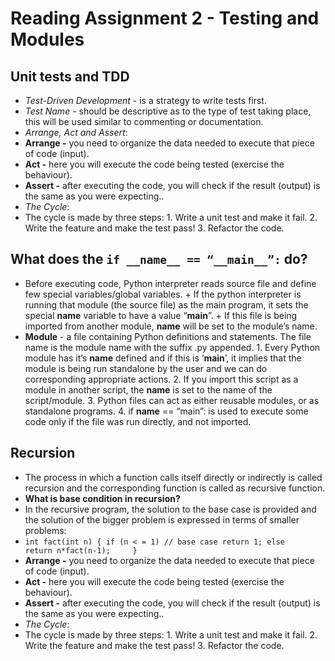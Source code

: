 # **Reading Assignment 2 - Testing and Modules**

 ## Unit tests and TDD
  + *Test-Driven Development* -  is a strategy to write tests first.
  + *Test Name* - should be descriptive as to the type of test taking place, this will be used similar to commenting or documentation.
  + *Arrange, Act and Assert*:
   + **Arrange -** you need to organize the data needed to execute that piece of code (input).
   + **Act -** here you will execute the code being tested (exercise the behaviour).
   + **Assert -** after executing the code, you will check if the result (output) is the same as you were expecting..
  + *The Cycle*:
   + The cycle is made by three steps:
    1. Write a unit test and make it fail.
    2. Write the feature and make the test pass!
    3. Refactor the code.

 ## What does the `if __name__ == “__main__”:` do?
   + Before executing code, Python interpreter reads source file and define few special variables/global variables.
    + If the python interpreter is running that module (the source file) as the main program, it sets the special __name__ variable to have a value “__main__”. 
    + If this file is being imported from another module, __name__ will be set to the module’s name.
   +  **Module** - a file containing Python definitions and statements. The file name is the module name with the suffix .py appended. 
    1. Every Python module has it’s __name__ defined and if this is ‘__main__’, it implies that the module is being run standalone by the user and we can do corresponding appropriate actions.
    2. If you import this script as a module in another script, the __name__ is set to the name of the script/module.
    3. Python files can act as either reusable modules, or as standalone programs.
    4. if __name__ == “main”: is used to execute some code only if the file was run directly, and not imported.

 ## Recursion
  + The process in which a function calls itself directly or indirectly is called recursion and the corresponding function is called as recursive function.
  + **What is base condition in recursion?**
   + In the recursive program, the solution to the base case is provided and the solution of the bigger problem is expressed in terms of smaller problems:
   + `int fact(int n)
{
    if (n < = 1) // base case
        return 1;
    else    
        return n*fact(n-1);    
}`
   + **Arrange -** you need to organize the data needed to execute that piece of code (input).
   + **Act -** here you will execute the code being tested (exercise the behaviour).
   + **Assert -** after executing the code, you will check if the result (output) is the same as you were expecting..
  + *The Cycle*:
   + The cycle is made by three steps:
    1. Write a unit test and make it fail.
    2. Write the feature and make the test pass!
    3. Refactor the code.
